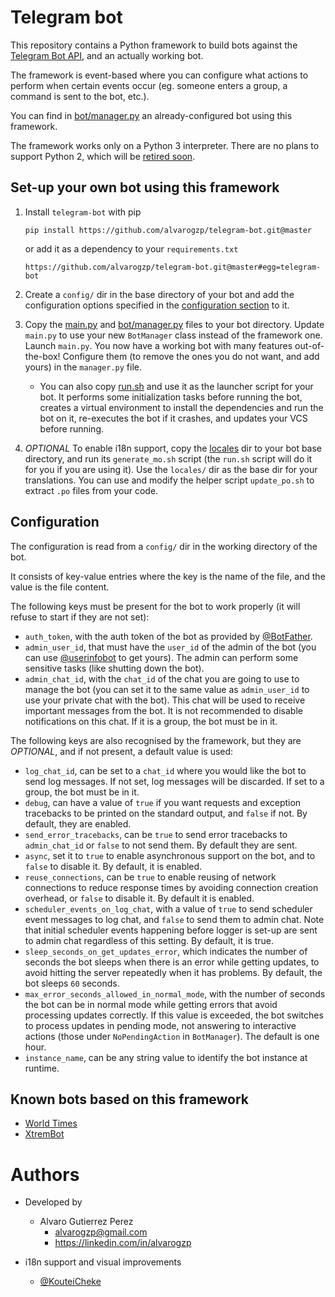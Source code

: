 # Telegram bot

This repository contains a Python framework to build bots against the [Telegram Bot API](https://core.telegram.org/bots), and an actually working bot.

The framework is event-based where you can configure what actions to perform when certain events occur (eg. someone enters a group, a command is sent to the bot, etc.).

You can find in [bot/manager.py](bot/manager.py) an already-configured bot using this framework.

The framework works only on a Python 3 interpreter.
There are no plans to support Python 2, which will be [retired soon](https://pythonclock.org/).


## Set-up your own bot using this framework

1. Install `telegram-bot` with pip

       pip install https://github.com/alvarogzp/telegram-bot.git@master

   or add it as a dependency to your `requirements.txt`

       https://github.com/alvarogzp/telegram-bot.git@master#egg=telegram-bot

2. Create a `config/` dir in the base directory of your bot and add the configuration options specified in the [configuration section](#configuration) to it.

3. Copy the [main.py](main.py) and [bot/manager.py](bot/manager.py) files to your bot directory. Update `main.py` to use your new `BotManager` class instead of the framework one. Launch `main.py`. You now have a working bot with many features out-of-the-box! Configure them (to remove the ones you do not want, and add yours) in the `manager.py` file.

   - You can also copy [run.sh](run.sh) and use it as the launcher script for your bot. It performs some initialization tasks before running the bot, creates a virtual environment to install the dependencies and run the bot on it, re-executes the bot if it crashes, and updates your VCS before running.

4. *OPTIONAL* To enable i18n support, copy the [locales](locales) dir to your bot base directory, and run its `generate_mo.sh` script (the `run.sh` script will do it for you if you are using it). Use the `locales/` dir as the base dir for your translations. You can use and modify the helper script `update_po.sh` to extract `.po` files from your code.


## Configuration

The configuration is read from a `config/` dir in the working directory of the bot.

It consists of key-value entries where the key is the name of the file, and the value is the file content.

The following keys must be present for the bot to work properly (it will refuse to start if they are not set):

   - `auth_token`, with the auth token of the bot as provided by [@BotFather](https://t.me/BotFather).
   - `admin_user_id`, that must have the `user_id` of the admin of the bot (you can use [@userinfobot](https://t.me/userinfobot) to get yours). The admin can perform some sensitive tasks (like shutting down the bot).
   - `admin_chat_id`, with the `chat_id` of the chat you are going to use to manage the bot (you can set it to the same value as `admin_user_id` to use your private chat with the bot). This chat will be used to receive important messages from the bot. It is not recommended to disable notifications on this chat. If it is a group, the bot must be in it.

The following keys are also recognised by the framework, but they are *OPTIONAL*, and if not present, a default value is used:

   - `log_chat_id`, can be set to a `chat_id` where you would like the bot to send log messages. If not set, log messages will be discarded. If set to a group, the bot must be in it.
   - `debug`, can have a value of `true` if you want requests and exception tracebacks to be printed on the standard output, and `false` if not. By default, they are enabled.
   - `send_error_tracebacks`, can be `true` to send error tracebacks to `admin_chat_id` or `false` to not send them. By default they are sent.
   - `async`, set it to `true` to enable asynchronous support on the bot, and to `false` to disable it. By default, it is enabled.
   - `reuse_connections`, can be `true` to enable reusing of network connections to reduce response times by avoiding connection creation overhead, or `false` to disable it. By default it is enabled.
   - `scheduler_events_on_log_chat`, with a value of `true` to send scheduler event messages to log chat, and `false` to send them to admin chat. Note that initial scheduler events happening before logger is set-up are sent to admin chat regardless of this setting. By default, it is true.
   - `sleep_seconds_on_get_updates_error`, which indicates the number of seconds the bot sleeps when there is an error while getting updates, to avoid hitting the server repeatedly when it has problems. By default, the bot sleeps `60` seconds.
   - `max_error_seconds_allowed_in_normal_mode`, with the number of seconds the bot can be in normal mode while getting errors that avoid processing updates correctly. If this value is exceeded, the bot switches to process updates in pending mode, not answering to interactive actions (those under `NoPendingAction` in `BotManager`). The default is one hour.
   - `instance_name`, can be any string value to identify the bot instance at runtime.


## Known bots based on this framework

- [World Times](https://github.com/alvarogzp/clock-bot)
- [XtremBot](https://github.com/alvarogzp/xtrem-bot)


# Authors

- Developed by
  - Alvaro Gutierrez Perez
    - alvarogzp@gmail.com
    - https://linkedin.com/in/alvarogzp

- i18n support and visual improvements
  - [@KouteiCheke](https://github.com/KouteiCheke)
